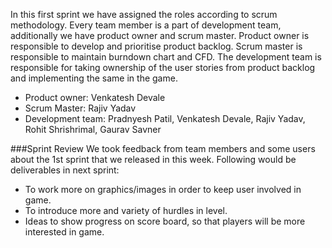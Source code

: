In this first sprint we have assigned the roles according to scrum methodology. Every team member is a part of development team, additionally we have product owner and scrum master. 
Product owner is responsible to develop and prioritise product backlog. 
Scrum master is responsible to maintain burndown chart and CFD. 
The development team is responsible for taking ownership of the user stories from product backlog and implementing the same in the game.

* Product owner: Venkatesh Devale
* Scrum Master: Rajiv Yadav
* Development team: Pradnyesh Patil, Venkatesh Devale, Rajiv Yadav, Rohit Shrishrimal, Gaurav Savner

###Sprint Review
We took feedback from team members and some users about the 1st sprint that we released in this week. Following would be deliverables in next sprint:

* To work more on graphics/images in order to keep user involved in game.
* To introduce more and variety of hurdles in level.
* Ideas to show progress on score board, so that players will be more interested in game.